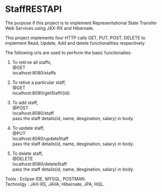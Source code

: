 # StaffRESTAPI
The purpose if this project is to implement Representational State Transfer Web Services using JAX-RX and Hibernate.

This project implements four HTTP calls GET, PUT, POST, DELETE to implement Read, Update, Add and delete functionalities respectively.

The following urls are used to perform the basic functionalies: 

1. To retirve all staffs,<br />
   @GET<br />
   localhost:8080/staffs<br />
  
2. To retive a particular staff,<br />
   @GET<br />
   localhost:8080/getStaff/{id}<br />

3. To add  staff,<br />
   @POST<br />
   localhost:8080/staff<br />
   pass the staff details(id, name, desgination, salary) in body.<br />
   
4. To update staff,<br />
   @PUT<br />
   localhost:8080/updateStaff<br />
   pass the staff details(id, name, desgination, salary) in body.<br />
  
5. To delete staff, <br />
   @DELETE<br />
   localhost:8080/deleteStaff<br />
   pass the staff details(id, name, desgination, salary) in body.<br />
    

Tools : Eclipse IDE, MYSQL, POSTMAN.<br />
Technolgy : JAX-RS, JAVA, Hibernate, JPA, HQL.
